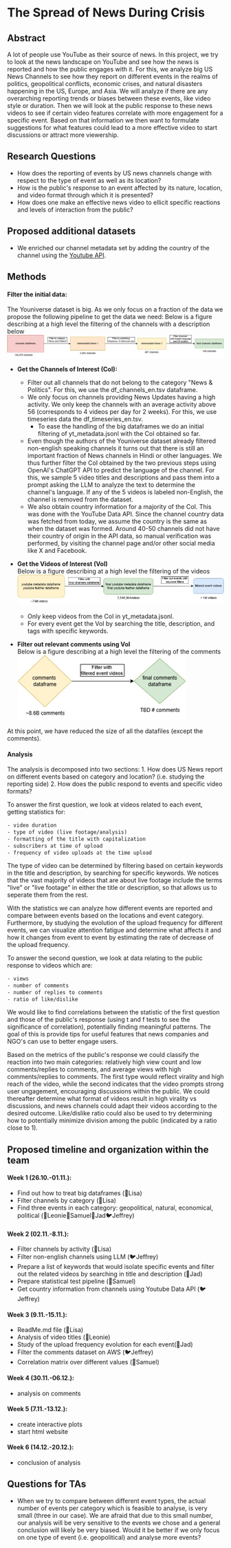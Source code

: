 
# The Spread of News During Crisis
## Abstract
A lot of people use YouTube as their source of news. In this project, we try to look at the news landscape on YouTube and see how the news is reported and how the public engages with it. For this, we analyze big US News Channels to see how they report on different events in the realms of politics, geopolitical conflicts, economic crises, and natural disasters happening in the US, Europe, and Asia. We will analyze if there are any overarching reporting trends or biases between these events, like video style or duration. Then we will look at the public response to these news videos to see if certain video features correlate with more engagement for a specific event. Based on that information we then want to formulate suggestions for what features could lead to a more effective video to start discussions or attract more viewership.

## Research Questions
- How does the reporting of events by US news channels change with respect to the type of event as well as its location?
- How is the public's response to an event affected by its nature, location, and video format through which it is presented?
- How does one make an effective news video to ellicit specific reactions and levels of interaction from the public?

## Proposed additional datasets
- We enriched our channel metadata set by adding the country of the channel using the [Youtube API](https://developers.google.com/youtube/v3).

## Methods
#### Filter the initial data: 
The Youniverse dataset is big. As we only focus on a fraction of the data we propose the following pipeline to get the data we need:
Below is a figure describing at a high level the filtering of the channels with a description below
 ![channel_filter_pipeline](assets/img/channel_filter_pipeline.jpg)

- **Get the Channels of Interest (CoI):** 
    - Filter out all channels that do not belong to the category "News & Politics". For this, we use the df_channels_en.tsv dataframe.
    - We only focus on channels providing News Updates having a high activity. We only keep the channels with an average activity above 56 (corresponds to 4 videos per day for 2 weeks). For this, we use timeseries data the df_timeseries_en.tsv. 
        - To ease the handling of the big dataframes we do an initial filtering of yt_metadata.jsonl with the CoI obtained so far.
    - Even though the authors of the Youniverse dataset already filtered non-english speaking channels it turns out that there is still an important fraction of News channels in Hindi or other languages. We thus further filter the CoI obtained by the two previous steps using OpenAI's ChatGPT API to predict the language of the channel. For this, we sample 5 video titles and descriptions and pass them into a prompt asking the LLM to analyze the text to determine the channel's language. If any of the 5 videos is labeled non-English, the channel is removed from the dataset. 
    - We also obtain country information for a majority of the CoI. This was done with the YouTube Data API. Since the channel country data was fetched from today, we assume the country is the same as when the dataset was formed. Around 40-50 channels did not have their country of origin in the API data, so manual verification was performed, by visiting the channel page and/or other social media like X and Facebook.

- **Get the Videos of Interest (VoI)**  
Below is a figure describing at a high level the filtering of the videos 
  ![video_filter_pipeline](assets/img/youtube_metadata_pipeline.jpg)
    - Only keep videos from the CoI in yt_metadata.jsonl.
    - For every event get the VoI by searching the title, description, and tags with specific keywords.

- **Filter out relevant comments using VoI**   
Below is a figure describing at a high level the filtering of the comments
    ![comment_filter_pipeline](assets/img/comments_filter_pipeline.jpg)

At this point, we have reduced the size of all the datafiles (except the comments). 

#### Analysis

The analysis is decomposed into two sections: 1. How does US News report on different events based on category and location? (i.e. studying the reporting side) 2. How does the public respond to events and specific video formats? 

To answer the first question, we look at videos related to each event, getting statistics for: 

    - video duration
    - type of video (live footage/analysis)
    - formatting of the title with capitalization 
    - subscribers at time of upload
    - frequency of video uploads at the time upload

The type of video can be determined by filtering based on certain keywords in the title and description, by searching for specific keywords. We notices that the vast majority of videos that are about live footage include the terms "live" or "live footage" in either the title or description, so that allows us to seperate them from the rest.

With the statistics we can analyze how different events are reported and compare between events based on the locations and event category. Furthermore, by studying the evolution of the upload frequency for different events, we can visualize attention fatigue and determine what affects it and how it changes from event to event by estimating the rate of decrease of the upload frequency.

To answer the second question, we look at data relating to the public response to videos which are: 

    - views
    - number of comments
    - number of replies to comments
    - ratio of like/dislike

We would like to find correlations between the statistic of the first question and those of the public's response (using t and f tests to see the significance of correlation), potentially finding meaningful patterns. The goal of this is provide tips for useful features that news companies and NGO's can use to better engage users. 

Based on the metrics of the public's response we could classify the reaction into two main categories: relatively high view count and low comments/replies to comments, and average views with high comments/replies to comments. The first type would reflect virality and high reach of the video, while the second indicates that the video prompts strong user ungagement, encouraging discussions within the public. We could thereafter determine what format of videos result in high virality vs discussions, and news channels could adapt their videos according to the desired outcome. Like/dislike ratio could also be used to try determining how to potentially minimize division among the public (indicated by a ratio close to 1). 

## Proposed timeline and organization within the team
#### Week 1 (26.10.-01.11.):
- Find out how to treat big dataframes (🐋Lisa)
- Filter channels by category (🐋Lisa)
- Find three events in each category: geopolitical, natural, economical, political (🦖Leonie🦝Samuel🦔Jad🐦Jeffrey)

#### Week 2 (02.11.-8.11.):
- Filter channels by activity (🐋Lisa)
- Filter non-english channels using LLM (🐦Jeffrey)
- Prepare a list of keywords that would isolate specific events and filter out the related videos by searching in title and description (🦔Jad)
- Prepare statistical test pipeline (🦝Samuel)
- Get country information from channels using Youtube Data API (🐦Jeffrey)

#### Week 3 (9.11.-15.11.):
- ReadMe.md file (🐋Lisa)
- Analysis of video titles (🦖Leonie)
- Study of the upload frequency evolution for each event(🦔Jad)
- Filter the comments dataset on AWS (🐦Jeffrey)
- Correlation matrix over different values (🦝Samuel)

#### Week 4 (30.11.-06.12.):
- analysis on comments

#### Week 5 (7.11.-13.12.):
- create interactive plots
- start html website

#### Week 6 (14.12.-20.12.):
- conclusion of analysis



## Questions for TAs
- When we try to compare between different event types, the actual number of events per category which is feasible to analyse, is very small (three in our case). We are afraid that due to this small number, our analysis will be very sensitive to the events we chose and a general conclusion will likely be very biased. Would it be better if we only focus on one type of event (i.e. geopolitical) and analyse more events?
